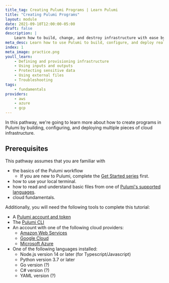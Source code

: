 ```yaml
---
title_tag: Creating Pulumi Programs | Learn Pulumi
title: "Creating Pulumi Programs"
layout: module
date: 2021-09-10T12:00:00-05:00
draft: false
description: |
    Learn how to build, change, and destroy infrastructure with ease by mastering Pulumi.
meta_desc: Learn how to use Pulumi to build, configure, and deploy real cloud resources in this learning series.
index: 1
meta_image: practice.png
youll_learn:
    - Defining and provisioning infrastructure
    - Using inputs and outputs
    - Protecting sensitive data
    - Using external files
    - Troubleshooting
tags:
    - fundamentals
providers:
    - aws
    - azure
    - gcp
---
```


In this pathway, we're going to learn more about how to create programs in Pulumi by building, configuring, and deploying multiple pieces of cloud infrastructure.

## Prerequisites

This pathway assumes that you are familiar with

- the basics of the Pulumi workflow
    - If you are new to Pulumi, complete the [Get Started series](/docs/get-started) first.
- how to use your local terminal.
- how to read and understand basic files from one of [Pulumi's supported languages](/docs/languages-sdks).
- cloud fundamentals.

Additionally, you will need the following tools to complete this tutorial:

- A [Pulumi account and token](/docs/pulumi-cloud/accounts#access-tokens)
- The [Pulumi CLI](/docs/cli/)
- An account with one of the following cloud providers:
    - [Amazon Web Services](https://aws.amazon.com/)
    - [Google Cloud](https://cloud.google.com/free)
    - [Microsoft Azure](https://azure.microsoft.com/en-us/free)
- One of the following languages installed:
    - Node.js version 14 or later (for Typescript/Javascript)
    - Python version 3.7 or later
    - Go version (?)
    - C# version (?)
    - YAML version (?)
